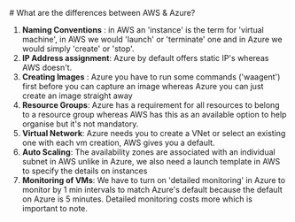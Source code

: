 # What are the differences between AWS & Azure?

1. **Naming Conventions** : in AWS an 'instance' is the term for 'virtual machine', in AWS we would 'launch' or 'terminate' one and in Azure we would simply 'create' or 'stop'.
2. **IP Address assignment**: Azure by default offers static IP's whereas AWS doesn't.
3. **Creating Images** : Azure you have to run some commands ('waagent') first before you can capture an image whereas Azure you can just create an image straight away
4. **Resource Groups**: Azure has a requirement for all resources to belong to a resource group whereas AWS has this as an available option to help organise but it's not mandatory.
5. **Virtual Network**: Azure needs you to create a VNet or select an existing one with each vm creation, AWS gives you a default.
6. **Auto Scaling**: The availability zones are associated with an individual subnet in AWS unlike in Azure, we also need a launch template in AWS to specify the details on instances
7. **Monitoring of VMs**: We have to turn on 'detailed monitoring' in Azure to monitor by 1 min intervals to match Azure's default because the default on Azure is 5 minutes. Detailed monitoring costs more which is important to note.